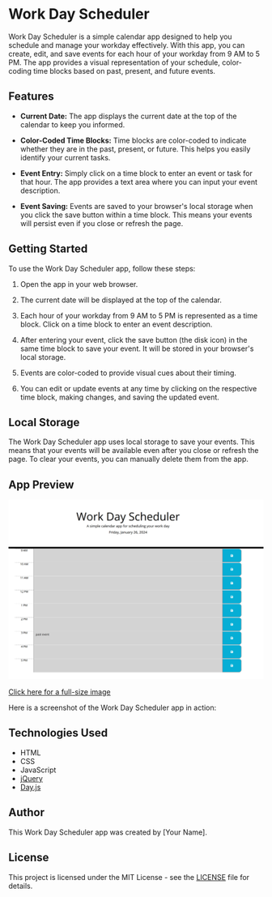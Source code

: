 # Work Day Scheduler

Work Day Scheduler is a simple calendar app designed to help you schedule and manage your workday effectively. With this app, you can create, edit, and save events for each hour of your workday from 9 AM to 5 PM. The app provides a visual representation of your schedule, color-coding time blocks based on past, present, and future events.

## Features

- **Current Date:** The app displays the current date at the top of the calendar to keep you informed.

- **Color-Coded Time Blocks:** Time blocks are color-coded to indicate whether they are in the past, present, or future. This helps you easily identify your current tasks.

- **Event Entry:** Simply click on a time block to enter an event or task for that hour. The app provides a text area where you can input your event description.

- **Event Saving:** Events are saved to your browser's local storage when you click the save button within a time block. This means your events will persist even if you close or refresh the page.

## Getting Started

To use the Work Day Scheduler app, follow these steps:

1. Open the app in your web browser.

2. The current date will be displayed at the top of the calendar.

3. Each hour of your workday from 9 AM to 5 PM is represented as a time block. Click on a time block to enter an event description.

4. After entering your event, click the save button (the disk icon) in the same time block to save your event. It will be stored in your browser's local storage.

5. Events are color-coded to provide visual cues about their timing.

6. You can edit or update events at any time by clicking on the respective time block, making changes, and saving the updated event.

## Local Storage

The Work Day Scheduler app uses local storage to save your events. This means that your events will be available even after you close or refresh the page. To clear your events, you can manually delete them from the app.

## App Preview

![Work Day Scheduler App](/pictures/screenshot.jpg)

[Click here for a full-size image](/pictures/screenshot.jpg)

Here is a screenshot of the Work Day Scheduler app in action:

## Technologies Used

- HTML
- CSS
- JavaScript
- [jQuery](https://jquery.com/)
- [Day.js](https://day.js.org/)

## Author

This Work Day Scheduler app was created by [Your Name].

## License

This project is licensed under the MIT License - see the [LICENSE](LICENSE) file for details.
